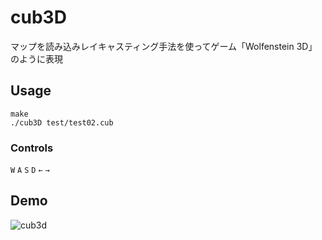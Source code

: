 # cub3D
マップを読み込みレイキャスティング手法を使ってゲーム「Wolfenstein 3D」のように表現

## Usage
```
make
./cub3D test/test02.cub
```
### Controls
``W`` ``A`` ``S`` ``D`` ``←`` ``→``

## Demo
![cub3d](https://user-images.githubusercontent.com/13024418/152626189-b5397015-194e-4377-901f-e5dffd2fb13d.gif)
